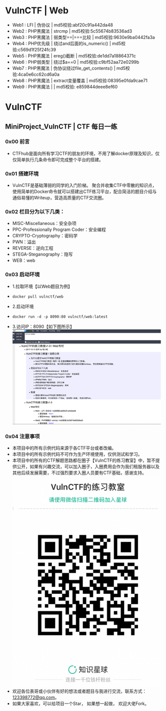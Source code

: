 # VulnCTF | Web
* Web1 : LFI      | 伪协议      | md5校验:abf20c91a442da48
* Web2 : PHP黑魔法 | strcmp     | md5校验:5c55674b83536ad3
* Web3 : PHP黑魔法 | 弱类型==|===比较  | md5校验:9630e9ba0442fa3a
* Web4 : PHP优先级 | 绕过and后面的is_numeric() | md5校验:c569d1f25f24fc39
* Web5 : PHP黑魔法 | ereg()截断 | md5校验:de1dd7a18864371c
* Web6 : PHP弱类型 | 绕过$a==0 | md5校验:c9bf52aa72e0299b
* Web7 : PHP黑魔法 | 伪协议绕过file_get_contents() | md5校验:4ca0e6cc62cd6a0a
* Web8 : PHP黑魔法 | extract变量覆盖 | md5校验:08395e0fda9cae71
* Web9 : PHP黑魔法 |  | md5校验:	e859844deee8ef60

# VulnCTF

## MiniProject_VulnCTF | CTF 每日一练

### 0x00 前言
* CTFhub是面向所有学习CTF的朋友的环境，不用了解docker原理及知识，仅仅简单执行几条命令即可完成整个平台的搭建。

### 0x01 搭建环境
* VulnCTF是基础薄弱的同学的入门阶梯。 聚合并收集CTF中零散的知识点，使用简单的Docker命令就可以搭建出CTF练习平台，配合简洁的题目介绍与通俗易懂的Writeup，营造高质量的CTF交流圈。 

### 0x02 栏目分为以下几类： 
* MISC-Miscellaneous：安全杂项
* PPC-Professionally Program Coder：安全编程
* CRYPTO-Cryptography：密码学
* PWN：溢出
* REVERSE：逆向工程 
* STEGA-Steganography：隐写 
* WEB：web

### 0x03 启动环境

* 1.拉取环境【以Web题目为例】
*     docker pull vulnctf/web
* 2.启动环境
*     docker run -d -p 8090:80 vulnctf/web:latest
* 3.访问IP：8090【如下图所示】
![Alt text](../9.png)

### 0x04 注意事项
* 本项目中的所有示例代码来源于各CTF平台或者改编。
* 本项目中的所有示例代码不可作为生产环境使用，仅供测试和学习。
* 本项目中的所有的CTF解题思路都在圈子【VulnCTF的练习教室】中，暂不提供公开，如果有兴趣交流，可以加入圈子，入圈费用会作为我们租服务器以及其他后续发展需要，不过强烈要求入圈人员要有CTF基础，感谢支持。
![Alt text](../8.png)
* 欢迎各位表哥或小伙伴有好的想法或者题目与我进行交流，联系方式：123398772@qq.com。
* 如果大家喜欢，可以给项目一个Star， 如果想一起做， 欢迎大佬Fork。
